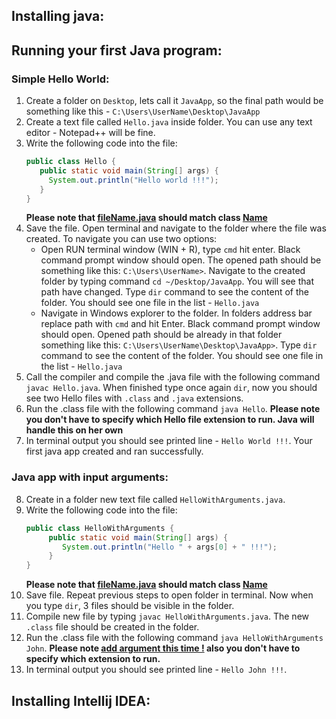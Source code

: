 ## Installing java:

## Running your first Java program:

### Simple Hello World:

1. Create a folder on `Desktop`, lets call it `JavaApp`, so the final path would be something like
   this - `C:\Users\UserName\Desktop\JavaApp`
2. Create a text file called `Hello.java` inside folder. You can use any text editor - Notepad++ will be fine.
3. Write the following code into the file:
   ```java
   public class Hello {
      public static void main(String[] args) { 
        System.out.println("Hello world !!!"); 
      }
   }
   ```
   <b>Please note that <u>fileName.java</u> should match class <u>Name</u></b>
4. Save the file. Open terminal and navigate to the folder where the file was created. To navigate you can use two options:
    * Open RUN terminal window (WIN + R), type `cmd` hit enter. Black command prompt window should open. The opened path should be
      something like this: `C:\Users\UserName>`. Navigate to the created folder by typing command `cd ~/Desktop/JavaApp`. You will
      see that path have changed. Type `dir` command to see the content of the folder. You should see one file in the
      list - `Hello.java`
    * Navigate in Windows explorer to the folder. In folders address bar replace path with `cmd` and hit Enter. Black command
      prompt window should open. Opened path should be already in that folder something like
      this: `C:\Users\UserName\Desktop\JavaApp>`. Type `dir` command to see the content of the folder. You should see one file in
      the list - `Hello.java`
5. Call the compiler and compile the .java file with the following command `javac Hello.java`. When finished type once
   again `dir`, now you should see two Hello files with `.class` and `.java` extensions.
6. Run the .class file with the following command `java Hello`. <b>Please note you don't have to specify which Hello file
   extension to run. Java will handle this on her own</b>
7. In terminal output you should see printed line - `Hello World !!!`. Your first java app created and ran successfully.

### Java app with input arguments:

8. Create in a folder new text file called `HelloWithArguments.java`.
9. Write the following code into the file:
   ```java
   public class HelloWithArguments {
        public static void main(String[] args) {
           System.out.println("Hello " + args[0] + " !!!");
        }
   }
   ```
   <b>Please note that <u>fileName.java</u> should match class <u>Name</u></b>
10. Save file. Repeat previous steps to open folder in terminal. Now when you type `dir`, 3 files should be visible in the folder.
11. Compile new file by typing `javac HelloWithArguments.java`. The new `.class` file should be created in the folder.
12. Run the .class file with the following command `java HelloWithArguments John`. <b>Please note <u>add argument this time !</u>
    also you don't have to specify which extension to run. </b>
13. In terminal output you should see printed line - `Hello John !!!`.

## Installing Intellij IDEA:
